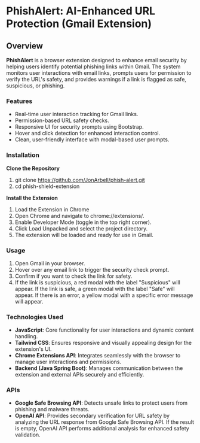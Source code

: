 # PhishAlert: AI-Enhanced URL Protection (Gmail Extension)

## Overview
**PhishAlert** is a browser extension designed to enhance email security by helping users identify potential phishing links within Gmail. The system monitors user interactions with email links, prompts users for permission to verify the URL's safety, and provides warnings if a link is flagged as safe, suspicious, or phishing.

### Features
- Real-time user interaction tracking for Gmail links.
- Permission-based URL safety checks.
- Responsive UI for security prompts using Bootstrap.
- Hover and click detection for enhanced interaction control.
- Clean, user-friendly interface with modal-based user prompts.

### Installation
**Clone the Repository**
1. git clone https://github.com/JonArbell/phish-alert.git
2. cd phish-shield-extension

**Install the Extension**
1. Load the Extension in Chrome
2. Open Chrome and navigate to chrome://extensions/.
3. Enable Developer Mode (toggle in the top right corner).
4. Click Load Unpacked and select the project directory.
5. The extension will be loaded and ready for use in Gmail.

### Usage
1. Open Gmail in your browser.
2. Hover over any email link to trigger the security check prompt.
3. Confirm if you want to check the link for safety.
4. If the link is suspicious, a red modal with the label "Suspicious" will appear. If the link is safe, a green modal with the label "Safe" will appear. If there is an error, a yellow modal with a specific error message will appear.

### Technologies Used
- **JavaScript**: Core functionality for user interactions and dynamic content handling.
- **Tailwind CSS**: Ensures responsive and visually appealing design for the extension's UI.
- **Chrome Extensions API**: Integrates seamlessly with the browser to manage user interactions and permissions.
- **Backend (Java Spring Boot)**: Manages communication between the extension and external APIs securely and efficiently.
  
### APIs
- **Google Safe Browsing API**: Detects unsafe links to protect users from phishing and malware threats.
- **OpenAI API**: Provides secondary verification for URL safety by analyzing the URL response from Google Safe Browsing API. If the result is empty, OpenAI API performs additional analysis for enhanced safety validation.

  
